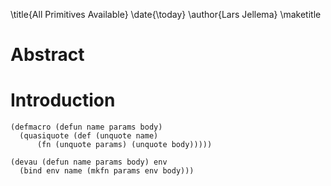 \title{All Primitives Available}
\date{\today}
\author{Lars Jellema}
\maketitle

# Abstract

# Introduction

```
(defmacro (defun name params body)
  (quasiquote (def (unquote name)
      (fn (unquote params) (unquote body)))))
```

```
(devau (defun name params body) env
  (bind env name (mkfn params env body)))
```
